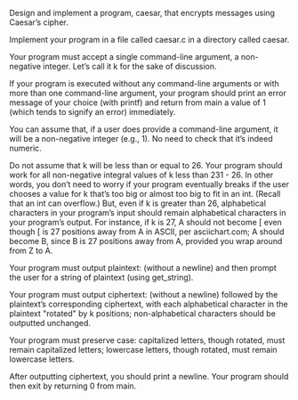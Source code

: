 Design and implement a program, caesar, that encrypts messages using Caesar’s cipher.

Implement your program in a file called caesar.c in a directory called caesar.

Your program must accept a single command-line argument, a non-negative integer. Let’s call it k for the sake of discussion.

If your program is executed without any command-line arguments or with more than one command-line argument, your program should print an error message of your choice (with printf) and return from main a value of 1 (which tends to signify an error) immediately.

You can assume that, if a user does provide a command-line argument, it will be a non-negative integer (e.g., 1). No need to check that it’s indeed numeric.

Do not assume that k will be less than or equal to 26. Your program should work for all non-negative integral values of k less than 231 - 26. In other words, you don’t need to worry if your program eventually breaks if the user chooses a value for k that’s too big or almost too big to fit in an int. (Recall that an int can overflow.) But, even if k is greater than 26, alphabetical characters in your program’s input should remain alphabetical characters in your program’s output. For instance, if k is 27, A should not become [ even though [ is 27 positions away from A in ASCII, per asciichart.com; A should become B, since B is 27 positions away from A, provided you wrap around from Z to A.

Your program must output plaintext: (without a newline) and then prompt the user for a string of plaintext (using get_string).

Your program must output ciphertext: (without a newline) followed by the plaintext’s corresponding ciphertext, with each alphabetical character in the plaintext "rotated" by k positions; non-alphabetical characters should be outputted unchanged.

Your program must preserve case: capitalized letters, though rotated, must remain capitalized letters; lowercase letters, though rotated, must remain lowercase letters.

After outputting ciphertext, you should print a newline. Your program should then exit by returning 0 from main.
